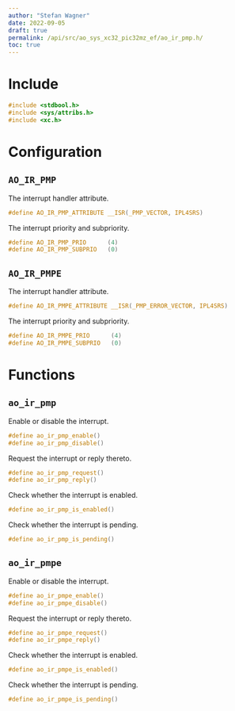 ```yaml
---
author: "Stefan Wagner"
date: 2022-09-05
draft: true
permalink: /api/src/ao_sys_xc32_pic32mz_ef/ao_ir_pmp.h/
toc: true
---
```


# Include

```c
#include <stdbool.h>
#include <sys/attribs.h>
#include <xc.h>
```

# Configuration

## `AO_IR_PMP`

The interrupt handler attribute.

```c
#define AO_IR_PMP_ATTRIBUTE __ISR(_PMP_VECTOR, IPL4SRS)
```

The interrupt priority and subpriority.

```c
#define AO_IR_PMP_PRIO      (4)
#define AO_IR_PMP_SUBPRIO   (0)
```

## `AO_IR_PMPE`

The interrupt handler attribute.

```c
#define AO_IR_PMPE_ATTRIBUTE __ISR(_PMP_ERROR_VECTOR, IPL4SRS)
```

The interrupt priority and subpriority.

```c
#define AO_IR_PMPE_PRIO      (4)
#define AO_IR_PMPE_SUBPRIO   (0)
```

# Functions

## `ao_ir_pmp`

Enable or disable the interrupt.

```c
#define ao_ir_pmp_enable()
#define ao_ir_pmp_disable()
```

Request the interrupt or reply thereto.

```c
#define ao_ir_pmp_request()
#define ao_ir_pmp_reply()
```

Check whether the interrupt is enabled.

```c
#define ao_ir_pmp_is_enabled()
```

Check whether the interrupt is pending.

```c
#define ao_ir_pmp_is_pending()
```

## `ao_ir_pmpe`

Enable or disable the interrupt.

```c
#define ao_ir_pmpe_enable()
#define ao_ir_pmpe_disable()
```

Request the interrupt or reply thereto.

```c
#define ao_ir_pmpe_request()
#define ao_ir_pmpe_reply()
```

Check whether the interrupt is enabled.

```c
#define ao_ir_pmpe_is_enabled()
```

Check whether the interrupt is pending.

```c
#define ao_ir_pmpe_is_pending()
```
